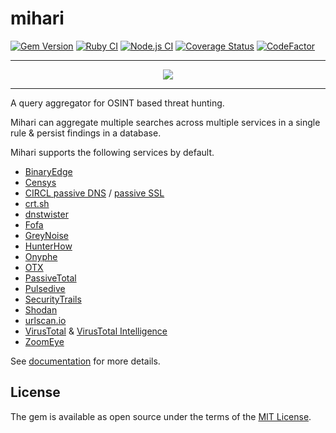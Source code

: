 # mihari

[![Gem Version](https://badge.fury.io/rb/mihari.svg)](https://badge.fury.io/rb/mihari)
[![Ruby CI](https://github.com/ninoseki/mihari/actions/workflows/ruby.yml/badge.svg)](https://github.com/ninoseki/mihari/actions/workflows/ruby.yml)
[![Node.js CI](https://github.com/ninoseki/mihari/actions/workflows/node.yml/badge.svg)](https://github.com/ninoseki/mihari/actions/workflows/node.yml)
[![Coverage Status](https://coveralls.io/repos/github/ninoseki/mihari/badge.svg?branch=master)](https://coveralls.io/github/ninoseki/mihari?branch=master)
[![CodeFactor](https://www.codefactor.io/repository/github/ninoseki/mihari/badge)](https://www.codefactor.io/repository/github/ninoseki/mihari)

---

<p align="center">
  <img src="https://github.com/ninoseki/mihari/raw/master/images/logo.png"/>
</p>

---

A query aggregator for OSINT based threat hunting.

Mihari can aggregate multiple searches across multiple services in a single rule & persist findings in a database.

Mihari supports the following services by default.

- [BinaryEdge](https://www.binaryedge.io/)
- [Censys](http://censys.io)
- [CIRCL passive DNS](https://www.circl.lu/services/passive-dns/) / [passive SSL](https://www.circl.lu/services/passive-ssl/)
- [crt.sh](https://crt.sh/)
- [dnstwister](https://dnstwister.report/)
- [Fofa](https://en.fofa.info/)
- [GreyNoise](https://www.greynoise.io/)
- [HunterHow](https://hunter.how/)
- [Onyphe](https://onyphe.io)
- [OTX](https://otx.alienvault.com/)
- [PassiveTotal](https://community.riskiq.com/)
- [Pulsedive](https://pulsedive.com/)
- [SecurityTrails](https://securitytrails.com/)
- [Shodan](https://shodan.io)
- [urlscan.io](https://urlscan.io)
- [VirusTotal](http://virustotal.com) & [VirusTotal Intelligence](https://www.virustotal.com/gui/intelligence-overview)
- [ZoomEye](https://zoomeye.org)

See [documentation](https://ninoseki.github.io/mihari/) for more details.

## License

The gem is available as open source under the terms of the [MIT License](https://opensource.org/licenses/MIT).
